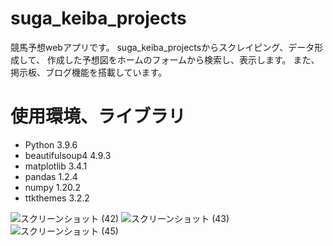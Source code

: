 # suga_keiba_projects
競馬予想webアプリです。
suga_keiba_projectsからスクレイピング、データ形成して、
作成した予想図をホームのフォームから検索し、表示します。
また、掲示板、ブログ機能を搭載しています。
 
# 使用環境、ライブラリ
* Python                    3.9.6
* beautifulsoup4            4.9.3
* matplotlib                3.4.1
* pandas                    1.2.4
* numpy                     1.20.2
* ttkthemes                 3.2.2
 
![スクリーンショット (42)](https://user-images.githubusercontent.com/80620513/124544798-cc427200-de62-11eb-8a27-095027d9b4c7.png)
![スクリーンショット (43)](https://user-images.githubusercontent.com/80620513/124544831-dc5a5180-de62-11eb-96c0-6b3f98c9e1a1.png)
![スクリーンショット (45)](https://user-images.githubusercontent.com/80620513/124544836-debcab80-de62-11eb-87e4-900259a8f626.png)
